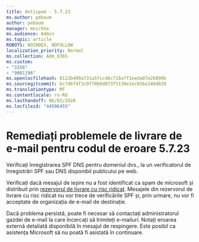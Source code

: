 ```yaml
---
title: Antispam - 5.7.23
ms.author: pebaum
author: pebaum
manager: mnirkhe
ms.audience: Admin
ms.topic: article
ROBOTS: NOINDEX, NOFOLLOW
localization_priority: Normal
ms.collection: Adm_O365
ms.custom:
- "3156"
- "9001196"
ms.openlocfilehash: 8122b409a731a5fcc46c718aff1eeda07e26890b
ms.sourcegitcommit: bc7d6f4f3c9f7060d073f5130e1ec856e248d020
ms.translationtype: MT
ms.contentlocale: ro-RO
ms.lasthandoff: 06/02/2020
ms.locfileid: "44506455"
---
```

# <a name="fix-email-delivery-issues-for-error-code-5723"></a>Remediați problemele de livrare de e-mail pentru codul de eroare 5.7.23

Verificați înregistrarea SPF DNS pentru domeniul dvs., la un verificatorul de înregistrări SPF sau DNS disponibil publicului pe web.

Verificați dacă mesajul de ieșire nu a fost identificat ca spam de microsoft și distribuit prin [rezervorul de livrare cu risc ridicat](https://docs.microsoft.com/microsoft-365/security/office-365-security/high-risk-delivery-pool-for-outbound-messages). Mesajele din rezervorul de livrare cu risc ridicat nu vor trece de verificările SPF și, prin urmare, nu vor fi acceptate de organizația de e-mail de destinație.

Dacă problema persistă, poate fi necesar să contactați administratorul gazdei de e-mail la care încercați să trimiteți e-mailuri. Notați eroarea externă detaliată disponibilă în mesajul de respingere. Este posibil ca asistența Microsoft să nu poată fi asistată în continuare.
